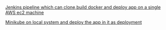 [Jenkins pipeline which can clone,build docker and deploy app on a single AWS ec2 machine](https://docs.google.com/document/d/1LsdL4vqA5HM6KHtEMAVgQhuA7NhhYU_bZVIpwjRwUkA/edit)

[Minikube on local system and deploy the app in it as deployment](https://docs.google.com/document/d/1OlOE0D36gCBsekP4pWvEBbbrOokDPP04c1tc7RsIJIw/edit)
